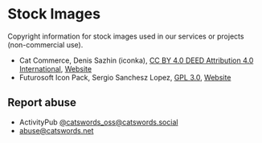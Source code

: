 # Stock Images

Copyright information for stock images used in our services or projects (non-commercial use).

* Cat Commerce, Denis Sazhin (iconka), [CC BY 4.0 DEED Attribution 4.0 International](https://creativecommons.org/licenses/by/4.0/), [Website](https://iconka.com/portfolio/cat-commerce/)
* Futurosoft Icon Pack, Sergio Sanchesz Lopez, [GPL 3.0](https://www.gnu.org/licenses/gpl-3.0.html), [Website](https://www.iconfinder.com/iconsets/Futurosoft_Icons)

## Report abuse
* ActivityPub [@catswords_oss@catswords.social](https://catswords.social/@catswords_oss)
* abuse@catswords.net
